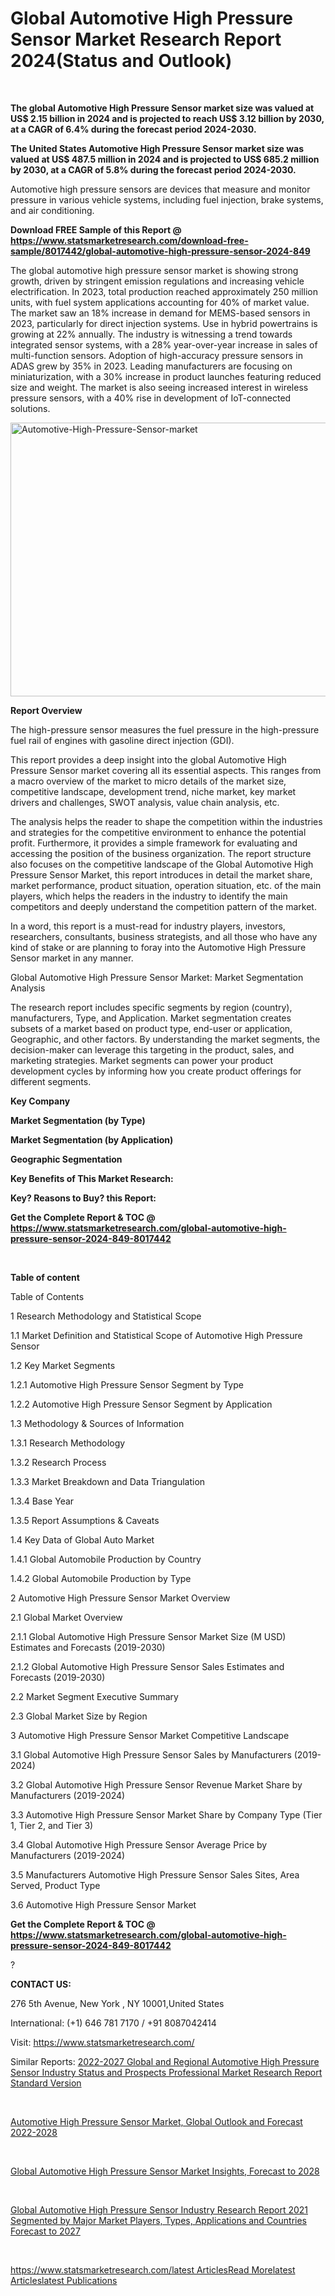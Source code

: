 <h1>Global Automotive High Pressure Sensor Market Research Report 2024(Status and Outlook)</h1><br/><p><strong>The global Automotive High Pressure Sensor market size was valued at US$ 2.15 billion in 2024 and is projected to reach US$ 3.12 billion by 2030, at a <strong>CAGR</strong> of 6.4% during the forecast period 2024-2030.</strong></p>
 
 
 
 <p><strong>The United States Automotive High Pressure Sensor market size was valued at US$ 487.5 million in 2024 and is projected to US$ 685.2 million by 2030, at a <strong>CAGR</strong> of 5.8% during the forecast period 2024-2030.</strong></p>
 
 
 
 <p>Automotive high pressure sensors are devices that measure and monitor pressure in various vehicle systems, including fuel injection, brake systems, and air conditioning.</p>
 
 
 
 <p><strong>Download FREE Sample of this Report @ <a href="https://www.statsmarketresearch.com/download-free-sample/8017442/global-automotive-high-pressure-sensor-2024-849">https://www.statsmarketresearch.com/download-free-sample/8017442/global-automotive-high-pressure-sensor-2024-849</a></strong></p>
 
 
 
 <p>The global automotive high pressure sensor market is showing strong growth, driven by stringent emission regulations and increasing vehicle electrification. In 2023, total production reached approximately 250 million units, with fuel system applications accounting for 40% of market value. The market saw an 18% increase in demand for MEMS-based sensors in 2023, particularly for direct injection systems. Use in hybrid powertrains is growing at 22% annually. The industry is witnessing a trend towards integrated sensor systems, with a 28% year-over-year increase in sales of multi-function sensors. Adoption of high-accuracy pressure sensors in ADAS grew by 35% in 2023. Leading manufacturers are focusing on miniaturization, with a 30% increase in product launches featuring reduced size and weight. The market is also seeing increased interest in wireless pressure sensors, with a 40% rise in development of IoT-connected solutions.</p>
 
 
 
 <p><img alt="Automotive-High-Pressure-Sensor-market" src="https://www.grandresearchstore.com/assets/report-images/Automotive_High_Pressure_Sensor_market.png" style="width: 730px; height: 438px;" /></p>
 
 
 
 <p><strong>Report Overview</strong></p>
 
 
 
 <p>The high-pressure sensor measures the fuel pressure in the high-pressure fuel rail of engines with gasoline direct injection (GDI).</p>
 
 
 
 <p>This report provides a deep insight into the global Automotive High Pressure Sensor market covering all its essential aspects. This ranges from a macro overview of the market to micro details of the market size, competitive landscape, development trend, niche market, key market drivers and challenges, SWOT analysis, value chain analysis, etc.</p>
 
 
 
 <p>The analysis helps the reader to shape the competition within the industries and strategies for the competitive environment to enhance the potential profit. Furthermore, it provides a simple framework for evaluating and accessing the position of the business organization. The report structure also focuses on the competitive landscape of the Global Automotive High Pressure Sensor Market, this report introduces in detail the market share, market performance, product situation, operation situation, etc. of the main players, which helps the readers in the industry to identify the main competitors and deeply understand the competition pattern of the market.</p>
 
 
 
 <p>In a word, this report is a must-read for industry players, investors, researchers, consultants, business strategists, and all those who have any kind of stake or are planning to foray into the Automotive High Pressure Sensor market in any manner.</p>
 
 
 
 <p>Global Automotive High Pressure Sensor Market: Market Segmentation Analysis</p>
 
 
 
 <p>The research report includes specific segments by region (country), manufacturers, Type, and Application. Market segmentation creates subsets of a market based on product type, end-user or application, Geographic, and other factors. By understanding the market segments, the decision-maker can leverage this targeting in the product, sales, and marketing strategies. Market segments can power your product development cycles by informing how you create product offerings for different segments.</p>
 
 
 
 <p><strong>Key Company</strong></p>
 
 
 
 <p><strong>Market Segmentation (by Type)</strong></p>
 
 
 
 <p><strong>Market Segmentation (<strong>by Application</strong>)</strong></p>
 
 
 
 <p><strong>Geographic Segmentation</strong></p>
 
 
 
 <p><strong>Key Benefits of This Market Research:</strong></p>
 
 
 
 <p><strong>Key? <strong>Reasons to Buy</strong>? this Report:</strong></p>
 
 
 
 <div><b>Get the Complete Report & TOC @ <a href="https://www.statsmarketresearch.com/global-automotive-high-pressure-sensor-2024-849-8017442">https://www.statsmarketresearch.com/global-automotive-high-pressure-sensor-2024-849-8017442</a></b></div>
 
 
 
 <p><br />
 
 <b>Table of content</b></p>
 
 
 
 <p>Table of Contents<br />
 
 1 Research Methodology and Statistical Scope<br />
 
 1.1 Market Definition and Statistical Scope of Automotive High Pressure Sensor<br />
 
 1.2 Key Market Segments<br />
 
 1.2.1 Automotive High Pressure Sensor Segment by Type<br />
 
 1.2.2 Automotive High Pressure Sensor Segment by Application<br />
 
 1.3 Methodology & Sources of Information<br />
 
 1.3.1 Research Methodology<br />
 
 1.3.2 Research Process<br />
 
 1.3.3 Market Breakdown and Data Triangulation<br />
 
 1.3.4 Base Year<br />
 
 1.3.5 Report Assumptions & Caveats<br />
 
 1.4 Key Data of Global Auto Market<br />
 
 1.4.1 Global Automobile Production by Country<br />
 
 1.4.2 Global Automobile Production by Type<br />
 
 2 Automotive High Pressure Sensor Market Overview<br />
 
 2.1 Global Market Overview<br />
 
 2.1.1 Global Automotive High Pressure Sensor Market Size (M USD) Estimates and Forecasts (2019-2030)<br />
 
 2.1.2 Global Automotive High Pressure Sensor Sales Estimates and Forecasts (2019-2030)<br />
 
 2.2 Market Segment Executive Summary<br />
 
 2.3 Global Market Size by Region<br />
 
 3 Automotive High Pressure Sensor Market Competitive Landscape<br />
 
 3.1 Global Automotive High Pressure Sensor Sales by Manufacturers (2019-2024)<br />
 
 3.2 Global Automotive High Pressure Sensor Revenue Market Share by Manufacturers (2019-2024)<br />
 
 3.3 Automotive High Pressure Sensor Market Share by Company Type (Tier 1, Tier 2, and Tier 3)<br />
 
 3.4 Global Automotive High Pressure Sensor Average Price by Manufacturers (2019-2024)<br />
 
 3.5 Manufacturers Automotive High Pressure Sensor Sales Sites, Area Served, Product Type<br />
 
 3.6 Automotive High Pressure Sensor Market</p>
 
 
 
 <div><b>Get the Complete Report & TOC @ <a href="https://www.statsmarketresearch.com/global-automotive-high-pressure-sensor-2024-849-8017442">https://www.statsmarketresearch.com/global-automotive-high-pressure-sensor-2024-849-8017442</a></b></div>
 
 
 
 <p>? </p>
 
 
 
 <p><b>CONTACT US:</b><br />
 
 276 5th Avenue, New York , NY 10001,United States<br />
 
 International: (+1) 646 781 7170 / +91 8087042414<br />
 
 Visit: <a href="https://www.statsmarketresearch.com/">https://www.statsmarketresearch.com/</a><br />
 
 Similar Reports: <a href="https://www.statsmarketresearch.com/global-automotive-high-pressure-sensor-2024-849-8017442">2022-2027 Global and Regional Automotive High Pressure Sensor Industry Status and Prospects Professional Market Research Report Standard Version</a><br />
 
 <br />
 
 <a href="https://www.statsmarketresearch.com/global-automotive-high-pressure-sensor-2024-849-8017442">Automotive High Pressure Sensor Market, Global Outlook and Forecast 2022-2028</a><br />
 
 <br />
 
 <a href="https://www.statsmarketresearch.com/global-automotive-high-pressure-sensor-2024-849-8017442">Global Automotive High Pressure Sensor Market Insights, Forecast to 2028</a><br />
 
 <br />
 
 <a href="https://www.statsmarketresearch.com/global-automotive-high-pressure-sensor-2024-849-8017442">Global Automotive High Pressure Sensor Industry Research Report 2021 Segmented by Major Market Players, Types, Applications and Countries Forecast to 2027</a><br />
 
 <br />
 
 <a href="https://gyeongbokgung.com">https://www.statsmarketresearch.com/</a><a href="https://hallyeomaritime.com">latest Articles</a><a href="https://jingwansa.com">Read More</a><a href="https://nguoiviet.jp/">latest Articles</a><a href="https://www.intelmarketresearch.com/">latest Publications</a></p>